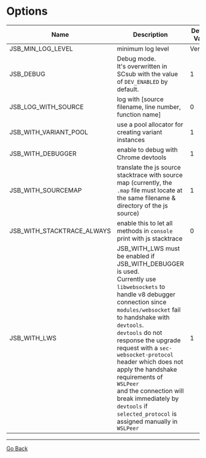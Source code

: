 # Options

| Name | Description | Default Value |
|---|---|---|
|JSB_MIN_LOG_LEVEL|minimum log level|Verbose|
|JSB_DEBUG| Debug mode. <br/> It's overwritten in SCsub with the value of `DEV_ENABLED` by default. | 1 |
|JSB_LOG_WITH_SOURCE|log with [source filename, line number, function name]|0|
|JSB_WITH_VARIANT_POOL| use a pool allocator for creating variant instances | 1 |
|JSB_WITH_DEBUGGER| enable to debug with Chrome devtools | 1|
|JSB_WITH_SOURCEMAP|translate the js source stacktrace with source map (currently, the `.map` file must locate at the same filename & directory of the js source) | 1|
|JSB_WITH_STACKTRACE_ALWAYS| enable this to let all methods in `console` print with js stacktrace|0|
|JSB_WITH_LWS|JSB_WITH_LWS must be enabled if JSB_WITH_DEBUGGER is used.<br/> Currently use `libwebsockets` to handle v8 debugger connection since `modules/websocket` fail to handshake with `devtools`. <br/>`devtools` do not response the upgrade request with a `sec-websocket-protocol` header which does not apply the handshake requirements of `WSLPeer` <br/> and the connection will break immediately by `devtools` if `selected_protocol` is assigned manually in `WSLPeer`|1|



---

[Go Back](../README.md)
